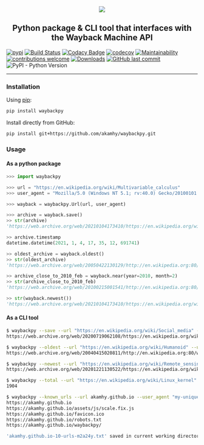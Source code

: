 <div align="center">
 <img src="https://raw.githubusercontent.com/akamhy/waybackpy/master/assets/waybackpy_logo.svg"><br>

<h2>Python package & CLI tool that interfaces with the Wayback Machine API</h2>

</div>


[![pypi](https://img.shields.io/pypi/v/waybackpy.svg)](https://pypi.org/project/waybackpy/)
[![Build Status](https://github.com/akamhy/waybackpy/workflows/CI/badge.svg)](https://github.com/akamhy/waybackpy/actions?query=workflow%3ACI)
[![Codacy Badge](https://api.codacy.com/project/badge/Grade/255459cede9341e39436ec8866d3fb65)](https://www.codacy.com/manual/akamhy/waybackpy?utm_source=github.com&amp;utm_medium=referral&amp;utm_content=akamhy/waybackpy&amp;utm_campaign=Badge_Grade)
[![codecov](https://codecov.io/gh/akamhy/waybackpy/branch/master/graph/badge.svg)](https://codecov.io/gh/akamhy/waybackpy)
[![Maintainability](https://api.codeclimate.com/v1/badges/942f13d8177a56c1c906/maintainability)](https://codeclimate.com/github/akamhy/waybackpy/maintainability)
[![contributions welcome](https://img.shields.io/static/v1.svg?label=Contributions&message=Welcome&color=0059b3&style=flat-square)](https://github.com/akamhy/waybackpy/blob/master/CONTRIBUTING.md)
[![Downloads](https://pepy.tech/badge/waybackpy/month)](https://pepy.tech/project/waybackpy)
[![GitHub last commit](https://img.shields.io/github/last-commit/akamhy/waybackpy?color=blue&style=flat-square)](https://github.com/akamhy/waybackpy/commits/master)
![PyPI - Python Version](https://img.shields.io/pypi/pyversions/waybackpy?style=flat-square)


-----------------------------------------------------------------------------------------------------------------------------------------------

### Installation

Using [pip](https://en.wikipedia.org/wiki/Pip_(package_manager)):

```bash
pip install waybackpy
```

Install directly from GitHub:

```bash
pip install git+https://github.com/akamhy/waybackpy.git
```

### Usage

#### As a python package
```python
>>> import waybackpy

>>> url = "https://en.wikipedia.org/wiki/Multivariable_calculus"
>>> user_agent = "Mozilla/5.0 (Windows NT 5.1; rv:40.0) Gecko/20100101 Firefox/40.0"

>>> wayback = waybackpy.Url(url, user_agent)

>>> archive = wayback.save()
>> str(archive)
'https://web.archive.org/web/20210104173410/https://en.wikipedia.org/wiki/Multivariable_calculus'

>> archive.timestamp
datetime.datetime(2021, 1, 4, 17, 35, 12, 691741)

>> oldest_archive = wayback.oldest()
>> str(oldest_archive)
'https://web.archive.org/web/20050422130129/http://en.wikipedia.org:80/wiki/Multivariable_calculus'

>> archive_close_to_2010_feb = wayback.near(year=2010, month=2)
>> str(archive_close_to_2010_feb)
'https://web.archive.org/web/20100215001541/http://en.wikipedia.org:80/wiki/Multivariable_calculus'

>> str(wayback.newest())
'https://web.archive.org/web/20210104173410/https://en.wikipedia.org/wiki/Multivariable_calculus'
```


#### As a CLI tool
```bash
$ waybackpy --save --url "https://en.wikipedia.org/wiki/Social_media" --user_agent "my-unique-user-agent"
https://web.archive.org/web/20200719062108/https://en.wikipedia.org/wiki/Social_media

$ waybackpy --oldest --url "https://en.wikipedia.org/wiki/Humanoid" --user_agent "my-unique-user-agent"
https://web.archive.org/web/20040415020811/http://en.wikipedia.org:80/wiki/Humanoid

$ waybackpy --newest --url "https://en.wikipedia.org/wiki/Remote_sensing" --user_agent "my-unique-user-agent"
https://web.archive.org/web/20201221130522/https://en.wikipedia.org/wiki/Remote_sensing

$ waybackpy --total --url "https://en.wikipedia.org/wiki/Linux_kernel" --user_agent "my-unique-user-agent"
1904

$ waybackpy --known_urls --url akamhy.github.io --user_agent "my-unique-user-agent"
https://akamhy.github.io
https://akamhy.github.io/assets/js/scale.fix.js
https://akamhy.github.io/favicon.ico
https://akamhy.github.io/robots.txt
https://akamhy.github.io/waybackpy/

'akamhy.github.io-10-urls-m2a24y.txt' saved in current working directory
```

